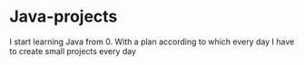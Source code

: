 # Java-projects
I start learning Java from 0. With a plan according to which every day I have to create small projects every day

